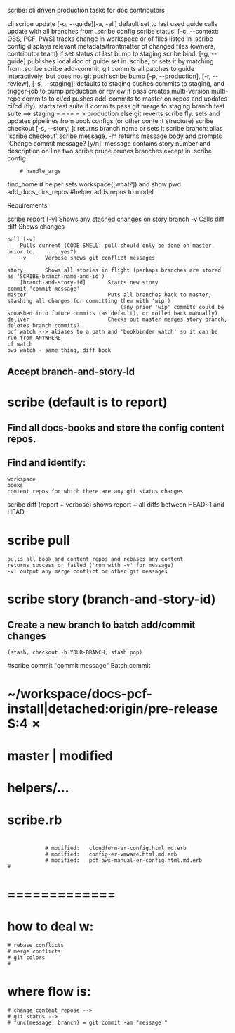 

scribe: cli driven production tasks for doc contributors
	
cli
	scribe update [-g, --guide][-a, -all]
		default set to last used guide
		calls update with all branches from .scribe config
	scribe status: [-c, --context: OSS, PCF, PWS]
		tracks change in workspace or of files listed in .scribe config 
		displays relevant metadata/frontmatter of changed files (owners, contributor team) if set
		status of last bump to staging
	scribe bind: [-g, --guide] <GUIDE-NAME>
		publishes local doc of guide set in .scribe, or sets it by matching from .scribe
	scribe add-commit:
		git commits all patches to guide interactively, but does not git push
	scribe bump [-p, --production], [-r, --review], [-s, --staging]:
		defaults to staging
		pushes commits to staging, and trigger-job to bump production or review if pass
		creates multi-version multi-repo commits to ci/cd
		pushes add-commits to master on repos and updates ci/cd (fly), starts test suite
		if commits pass 
			git merge to staging branch
			test suite ==> staging = === = > production
		else
			git reverts 
	scribe fly:
		sets and updates pipelines from book configs (or other content structure)
	scribe checkout [-s, --story: <STORY-NUMBER>]:
		returns branch name or sets it
	scribe branch:
		alias 'scribe checkout'
	scribe message, -m
		returns message body and prompts 'Change commit message? [y/n]'
		message contains story number and description on line two
	scribe prune
		prunes branches except in .scribe config
		



		# handle_args
find_home # helper sets workspace([what?]) and show pwd 
add_docs_dirs_repos #helper adds repos to model


Requirements

scribe
	report [-v]	Shows any stashed changes on story branch
			-v 	Calls diff
	diff     	Shows changes 

	pull [-v]
		Pulls current (CODE SMELL: pull should only be done on master, prior to,	... yes?)
		-v 		Verbose shows git conflict messages

	story 		Shows all stories in flight (perhaps branches are stored as 'SCRIBE-branch-name-and-id')
		[branch-and-story-id]		Starts new story 
	commit 'commit message'			
	master							Puts all branches back to master, stashing all changes (or committing them with 'wip')
										(any prior 'wip' commits could be squashed into future commits (as default), or rolled back manually)
	deliver							Checks out master merges story branch, deletes branch commits?
	pcf watch --> aliases to a path and 'bookbinder watch' so it can be run from ANYWHERE	
	cf watch
	pws watch - same thing, diff book

## Accept branch-and-story-id


# scribe (default is to report)
## Find all docs-books and store the config content repos.
## Find and identify:
 	workspace
 	books
    content repos for which there are any git status changes

scribe diff (report + verbose)
	shows report + all diffs between HEAD~1 and HEAD

# scribe pull
	pulls all book and content repos and rebases any content
	returns success or failed ('run with -v' for message)
	-v: output any merge conflict or other git messages 

# scribe story (branch-and-story-id)
## Create a new branch to batch add/commit changes
	(stash, checkout -b YOUR-BRANCH, stash pop)


#scribe commit "commit message"
	Batch commit


<!-- ======= -->
# ~/workspace/docs-pcf-install|detached:origin/pre-release S:4 ✗
# master 	|	modified
# 				helpers/...
# 				scribe.rb
#
 				# modified:   cloudform-er-config.html.md.erb
 				# modified:   config-er-vmware.html.md.erb
 				# modified:   pcf-aws-manual-er-config.html.md.erb 				# 

# =============




# how to deal w:
	# rebase conflicts
	# merge conflicts
	# git colors
	# 


# where flow is:
	# change content_repose -->
	# git status -->
	# func(message, branch) = git commit -am "message "

